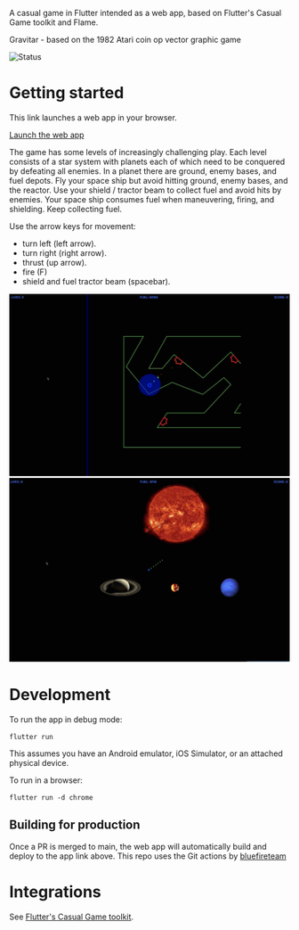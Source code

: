 A casual game in Flutter intended as a web app, based on Flutter's Casual Game toolkit and Flame.

Gravitar - based on the 1982 Atari coin op vector graphic game

![Status](https://github.com/cybaker/Gravitar/actions/workflows/publish.yaml/badge.svg)

# Getting started

This link launches a web app in your browser.

[Launch the web app](https://cybaker.github.io/Gravitar/)

The game has some levels of increasingly challenging play.
Each level consists of a star system with planets each of which need to be conquered by defeating all enemies.
In a planet there are ground, enemy bases, and fuel depots.
Fly your space ship but avoid hitting ground, enemy bases, and the reactor.
Use your shield / tractor beam to collect fuel and avoid hits by enemies.
Your space ship consumes fuel when maneuvering, firing, and shielding. Keep collecting fuel.

Use the arrow keys for movement:
- turn left (left arrow).
- turn right (right arrow).
- thrust (up arrow).
- fire (F)
- shield and fuel tractor beam (spacebar).

![Screenshot](https://github.com/cybaker/Gravitar/blob/main/assets/docs/dueling.jpg)
![Screenshot](https://github.com/cybaker/Gravitar/blob/main/assets/docs/starsystem.jpg)

# Development

To run the app in debug mode:

    flutter run

This assumes you have an Android emulator, iOS Simulator, or an attached physical device.

To run in a browser:

    flutter run -d chrome

## Building for production

Once a PR is merged to main, the web app will automatically build and deploy to the app link above.
This repo uses the Git actions by [bluefireteam](https://github.com/bluefireteam/flutter-gh-pages)

# Integrations

See [Flutter's Casual Game toolkit](https://docs.flutter.dev/resources/games-toolkit). 